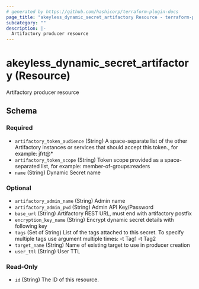 ```yaml
---
# generated by https://github.com/hashicorp/terraform-plugin-docs
page_title: "akeyless_dynamic_secret_artifactory Resource - terraform-provider-akeyless"
subcategory: ""
description: |-
  Artifactory producer resource
---
```


# akeyless_dynamic_secret_artifactory (Resource)

Artifactory producer resource



<!-- schema generated by tfplugindocs -->
## Schema

### Required

- `artifactory_token_audience` (String) A space-separate list of the other Artifactory instances or services that should accept this token., for example: jfrt@*
- `artifactory_token_scope` (String) Token scope provided as a space-separated list, for example: member-of-groups:readers
- `name` (String) Dynamic Secret name

### Optional

- `artifactory_admin_name` (String) Admin name
- `artifactory_admin_pwd` (String) Admin API Key/Password
- `base_url` (String) Artifactory REST URL, must end with artifactory postfix
- `encryption_key_name` (String) Encrypt dynamic secret details with following key
- `tags` (Set of String) List of the tags attached to this secret. To specify multiple tags use argument multiple times: -t Tag1 -t Tag2
- `target_name` (String) Name of existing target to use in producer creation
- `user_ttl` (String) User TTL

### Read-Only

- `id` (String) The ID of this resource.


